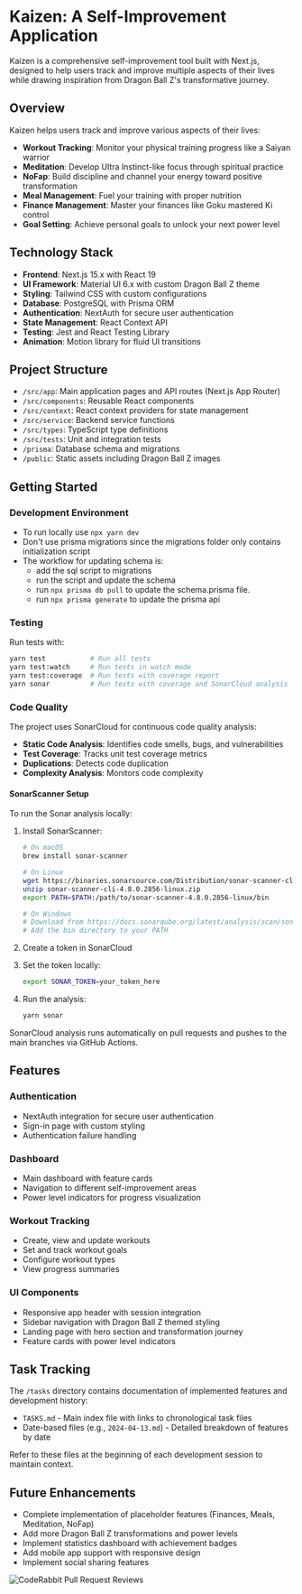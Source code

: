 # Kaizen: A Self-Improvement Application

Kaizen is a comprehensive self-improvement tool built with Next.js, designed to help users track and improve multiple aspects of their lives while drawing inspiration from Dragon Ball Z's transformative journey.

## Overview

Kaizen helps users track and improve various aspects of their lives:

- **Workout Tracking**: Monitor your physical training progress like a Saiyan warrior
- **Meditation**: Develop Ultra Instinct-like focus through spiritual practice
- **NoFap**: Build discipline and channel your energy toward positive transformation
- **Meal Management**: Fuel your training with proper nutrition
- **Finance Management**: Master your finances like Goku mastered Ki control
- **Goal Setting**: Achieve personal goals to unlock your next power level

## Technology Stack

- **Frontend**: Next.js 15.x with React 19
- **UI Framework**: Material UI 6.x with custom Dragon Ball Z theme
- **Styling**: Tailwind CSS with custom configurations
- **Database**: PostgreSQL with Prisma ORM
- **Authentication**: NextAuth for secure user authentication
- **State Management**: React Context API
- **Testing**: Jest and React Testing Library
- **Animation**: Motion library for fluid UI transitions

## Project Structure

- `/src/app`: Main application pages and API routes (Next.js App Router)
- `/src/components`: Reusable React components
- `/src/context`: React context providers for state management
- `/src/service`: Backend service functions
- `/src/types`: TypeScript type definitions
- `/src/tests`: Unit and integration tests
- `/prisma`: Database schema and migrations
- `/public`: Static assets including Dragon Ball Z images

## Getting Started

### Development Environment

- To run locally use `npx yarn dev`
- Don't use prisma migrations since the migrations folder only contains initialization script
- The workflow for updating schema is:
  - add the sql script to migrations
  - run the script and update the schema
  - run `npx prisma db pull` to update the schema.prisma file.
  - run `npx prisma generate` to update the prisma api

### Testing

Run tests with:

```bash
yarn test           # Run all tests
yarn test:watch     # Run tests in watch mode
yarn test:coverage  # Run tests with coverage report
yarn sonar          # Run tests with coverage and SonarCloud analysis
```

### Code Quality

The project uses SonarCloud for continuous code quality analysis:

- **Static Code Analysis**: Identifies code smells, bugs, and vulnerabilities
- **Test Coverage**: Tracks unit test coverage metrics
- **Duplications**: Detects code duplication
- **Complexity Analysis**: Monitors code complexity

#### SonarScanner Setup

To run the Sonar analysis locally:

1. Install SonarScanner:

   ```bash
   # On macOS
   brew install sonar-scanner

   # On Linux
   wget https://binaries.sonarsource.com/Distribution/sonar-scanner-cli/sonar-scanner-cli-4.8.0.2856-linux.zip
   unzip sonar-scanner-cli-4.8.0.2856-linux.zip
   export PATH=$PATH:/path/to/sonar-scanner-4.8.0.2856-linux/bin

   # On Windows
   # Download from https://docs.sonarqube.org/latest/analysis/scan/sonarscanner/
   # Add the bin directory to your PATH
   ```

2. Create a token in SonarCloud
3. Set the token locally:

   ```bash
   export SONAR_TOKEN=your_token_here
   ```

4. Run the analysis:
   ```bash
   yarn sonar
   ```

SonarCloud analysis runs automatically on pull requests and pushes to the main branches via GitHub Actions.

## Features

### Authentication

- NextAuth integration for secure user authentication
- Sign-in page with custom styling
- Authentication failure handling

### Dashboard

- Main dashboard with feature cards
- Navigation to different self-improvement areas
- Power level indicators for progress visualization

### Workout Tracking

- Create, view and update workouts
- Set and track workout goals
- Configure workout types
- View progress summaries

### UI Components

- Responsive app header with session integration
- Sidebar navigation with Dragon Ball Z themed styling
- Landing page with hero section and transformation journey
- Feature cards with power level indicators

## Task Tracking

The `/tasks` directory contains documentation of implemented features and development history:

- `TASKS.md` - Main index file with links to chronological task files
- Date-based files (e.g., `2024-04-13.md`) - Detailed breakdown of features by date

Refer to these files at the beginning of each development session to maintain context.

## Future Enhancements

- Complete implementation of placeholder features (Finances, Meals, Meditation, NoFap)
- Add more Dragon Ball Z transformations and power levels
- Implement statistics dashboard with achievement badges
- Add mobile app support with responsive design
- Implement social sharing features

![CodeRabbit Pull Request Reviews](https://img.shields.io/coderabbit/prs/github/jedi116/self_tracker?labelColor=171717&color=FF570A&link=https%3A%2F%2Fcoderabbit.ai&label=CodeRabbit%20Reviews)
